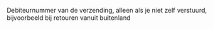 Debiteurnummer van de verzending, alleen als je niet zelf verstuurd, bijvoorbeeld bij retouren vanuit buitenland
